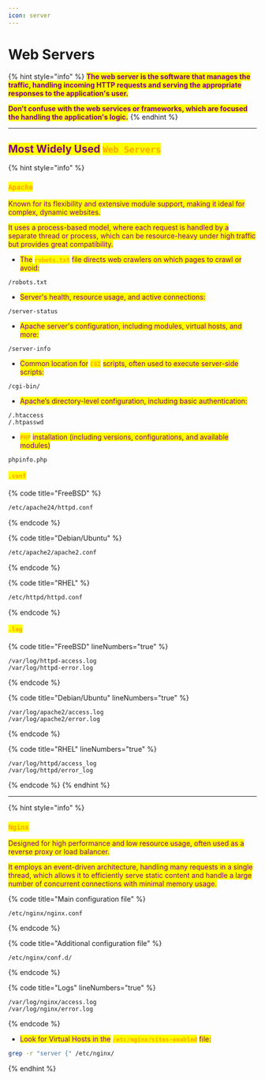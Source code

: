 ```yaml
---
icon: server
---
```


# Web Servers

{% hint style="info" %}
<mark style="color:purple;">**The web server is the software that manages the traffic, handling incoming HTTP requests and serving the appropriate responses to the application's user.**</mark>

<mark style="color:purple;">**Don't confuse with the web services or frameworks, which are focused the handling the application's logic.**</mark>
{% endhint %}

***

## <mark style="color:purple;">Most Widely Used</mark> <mark style="color:orange;">`Web Servers`</mark>&#x20;

{% hint style="info" %}
### <mark style="color:orange;">`Apache`</mark>&#x20;

<mark style="color:purple;">Known for its flexibility and extensive module support, making it ideal for complex, dynamic websites.</mark>&#x20;

<mark style="color:purple;">It uses a process-based model, where each request is handled by a separate thread or process, which can be resource-heavy under high traffic but provides great compatibility.</mark>

* <mark style="color:purple;">The</mark> <mark style="color:orange;">**`robots.txt`**</mark> <mark style="color:purple;">file directs web crawlers on which pages to crawl or avoid:</mark>

```
/robots.txt
```

* <mark style="color:purple;">Server's health, resource usage, and active connections:</mark>

```
/server-status
```

* <mark style="color:purple;">Apache server's configuration, including modules, virtual hosts, and more:</mark>

```
/server-info
```

* <mark style="color:purple;">Common location for</mark> <mark style="color:orange;">**`CGI`**</mark> <mark style="color:purple;">scripts, often used to execute server-side scripts:</mark>

```
/cgi-bin/
```

* <mark style="color:purple;">Apache’s directory-level configuration, including basic authentication:</mark>

```
/.htaccess
/.htpasswd
```

* <mark style="color:orange;">**`PHP`**</mark> <mark style="color:purple;">installation (including versions, configurations, and available modules)</mark>

```
phpinfo.php
```

#### <mark style="color:orange;">`.conf`</mark>

{% code title="FreeBSD" %}
```sh
/etc/apache24/httpd.conf
```
{% endcode %}

{% code title="Debian/Ubuntu" %}
```sh
/etc/apache2/apache2.conf
```
{% endcode %}

{% code title="RHEL" %}
```sh
/etc/httpd/httpd.conf
```
{% endcode %}

#### <mark style="color:orange;">`.log`</mark>

{% code title="FreeBSD" lineNumbers="true" %}
```
/var/log/httpd-access.log
/var/log/httpd-error.log
```
{% endcode %}

{% code title="Debian/Ubuntu" lineNumbers="true" %}
```
/var/log/apache2/access.log
/var/log/apache2/error.log
```
{% endcode %}

{% code title="RHEL" lineNumbers="true" %}
```
/var/log/httpd/access_log
/var/log/httpd/error_log
```
{% endcode %}
{% endhint %}

***

{% hint style="info" %}
### <mark style="color:orange;">`Nginx`</mark>&#x20;

<mark style="color:purple;">Designed for high performance and low resource usage, often used as a reverse proxy or load balancer.</mark>

<mark style="color:purple;">It employs an event-driven architecture, handling many requests in a single thread, which allows it to efficiently serve static content and handle a large number of concurrent connections with minimal memory usage.</mark>

{% code title="Main configuration file" %}
```
/etc/nginx/nginx.conf
```
{% endcode %}

{% code title="Additional configuration file" %}
```
/etc/nginx/conf.d/
```
{% endcode %}

{% code title="Logs" lineNumbers="true" %}
```
/var/log/nginx/access.log
/var/log/nginx/error.log
```
{% endcode %}

* <mark style="color:purple;">Look for Virtual Hosts in the</mark> <mark style="color:orange;">**`/etc/nginx/sites-enabled`**</mark> <mark style="color:purple;">file:</mark>

```sh
grep -r "server {" /etc/nginx/
```
{% endhint %}

